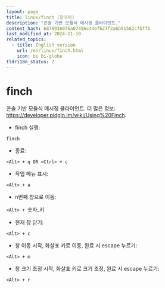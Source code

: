 ```yaml
---
layout: page
title: linux/finch (한국어)
description: "콘솔 기반 모듈식 메시징 클라이언트."
content_hash: 6878936076a07456c44ef627f2a6b91582c75ffb
last_modified_at: 2024-11-10
related_topics:
  - title: English version
    url: /en/linux/finch.html
    icon: bi bi-globe
tldri18n_status: 2
---
```

# finch

콘솔 기반 모듈식 메시징 클라이언트.
더 많은 정보: <https://developer.pidgin.im/wiki/Using%20Finch>.

- finch 실행:

`finch`

- 종료:

`<Alt> + q OR <Ctrl> + c`

- 작업 메뉴 표시:

`<Alt> + a`

- n번째 창으로 이동:

`<Alt> + `<span class="tldr-var badge badge-pill bg-dark-lm bg-white-dm text-white-lm text-dark-dm font-weight-bold">숫자_키</span>

- 현재 창 닫기:

`<Alt> + c`

- 창 이동 시작, 화살표 키로 이동, 완료 시 escape 누르기:

`<Alt> + m`

- 창 크기 조정 시작, 화살표 키로 크기 조정, 완료 시 escape 누르기:

`<Alt> + r`
